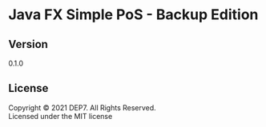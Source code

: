 # Java FX Simple PoS - Backup Edition

## Version
0.1.0

## License
Copyright © 2021 DEP7. All Rights Reserved. <br>
Licensed under the MIT license
